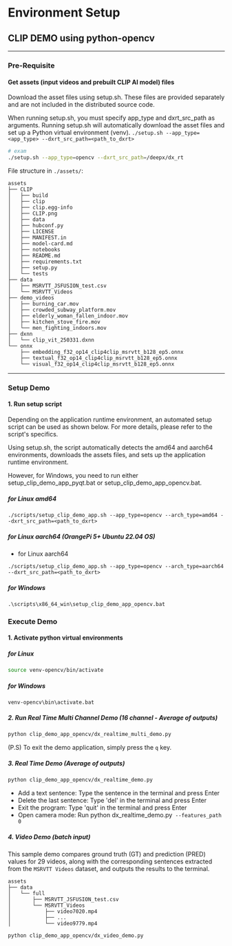 # Environment Setup

## CLIP DEMO using python-opencv

---
### Pre-Requisite
#### Get assets (input videos and prebuilt CLIP AI model) files
Download the asset files using setup.sh. These files are provided separately and are not included in the distributed source code.

When running setup.sh, you must specify app_type and dxrt_src_path as arguments.
Running setup.sh will automatically download the asset files and set up a Python virtual environment (venv).
`./setup.sh --app_type=<app_type> --dxrt_src_path=<path_to_dxrt>`
```bash
# exam
./setup.sh --app_type=opencv --dxrt_src_path=/deepx/dx_rt
```

File structure in `./assets/`:
```
assets
├── CLIP
│   ├── build
│   ├── clip
│   ├── clip.egg-info
│   ├── CLIP.png
│   ├── data
│   ├── hubconf.py
│   ├── LICENSE
│   ├── MANIFEST.in
│   ├── model-card.md
│   ├── notebooks
│   ├── README.md
│   ├── requirements.txt
│   ├── setup.py
│   └── tests
├── data
│   ├── MSRVTT_JSFUSION_test.csv
│   └── MSRVTT_Videos
├── demo_videos
│   ├── burning_car.mov
│   ├── crowded_subway_platform.mov
│   ├── elderly_woman_fallen_indoor.mov
│   ├── kitchen_stove_fire.mov
│   └── men_fighting_indoors.mov
├── dxnn
│   └── clip_vit_250331.dxnn
└── onnx
    ├── embedding_f32_op14_clip4clip_msrvtt_b128_ep5.onnx
    ├── textual_f32_op14_clip4clip_msrvtt_b128_ep5.onnx
    └── visual_f32_op14_clip4clip_msrvtt_b128_ep5.onnx
```

---
### Setup Demo
#### 1. Run setup script 
Depending on the application runtime environment, an automated setup script can be used as shown below. For more details, please refer to the script's specifics.

Using setup.sh, the script automatically detects the amd64 and aarch64 environments, downloads the assets files, and sets up the application runtime environment.

However, for Windows, you need to run either setup_clip_demo_app_pyqt.bat or setup_clip_demo_app_opencv.bat.

##### for Linux amd64
```
./scripts/setup_clip_demo_app.sh --app_type=opencv --arch_type=amd64 --dxrt_src_path=<path_to_dxrt>
```

##### for Linux aarch64 (OrangePi 5+ Ubuntu 22.04 OS)
- for Linux aarch64 
```
./scripts/setup_clip_demo_app.sh --app_type=opencv --arch_type=aarch64 --dxrt_src_path=<path_to_dxrt>
```

##### for Windows
```
.\scripts\x86_64_win\setup_clip_demo_app_opencv.bat
```

### Execute Demo
#### 1. Activate python virtual environments
##### for Linux
```bash
source venv-opencv/bin/activate
```
##### for Windows
```
venv-opencv\bin\activate.bat
```

##### 2. Run Real Time Multi Channel Demo (16 channel - Average of outputs)
```bash
python clip_demo_app_opencv/dx_realtime_multi_demo.py
```
(P.S) To exit the demo application, simply press the `q` key. 

##### 3. Real Time Demo (Average of outputs)
```bash
python clip_demo_app_opencv/dx_realtime_demo.py
```
- Add a text sentence: Type the sentence in the terminal and press Enter
- Delete the last sentence: Type 'del' in the terminal and press Enter
- Exit the program: Type 'quit' in the terminal and press Enter
- Open camera mode: Run python dx_realtime_demo.py` --features_path 0`

##### 4. Video Demo (batch input)
This sample demo compares ground truth (GT) and prediction (PRED) values for 29 videos, along with the corresponding sentences extracted from the `MSRVTT Videos` dataset, and outputs the results to the terminal.
```
assets
├── data
│   └── full
│       ├── MSRVTT_JSFUSION_test.csv
│       └── MSRVTT_Videos
│           ├── video7020.mp4
│           ├── ...
│           └── video9779.mp4

```

```bash
python clip_demo_app_opencv/dx_video_demo.py
```
